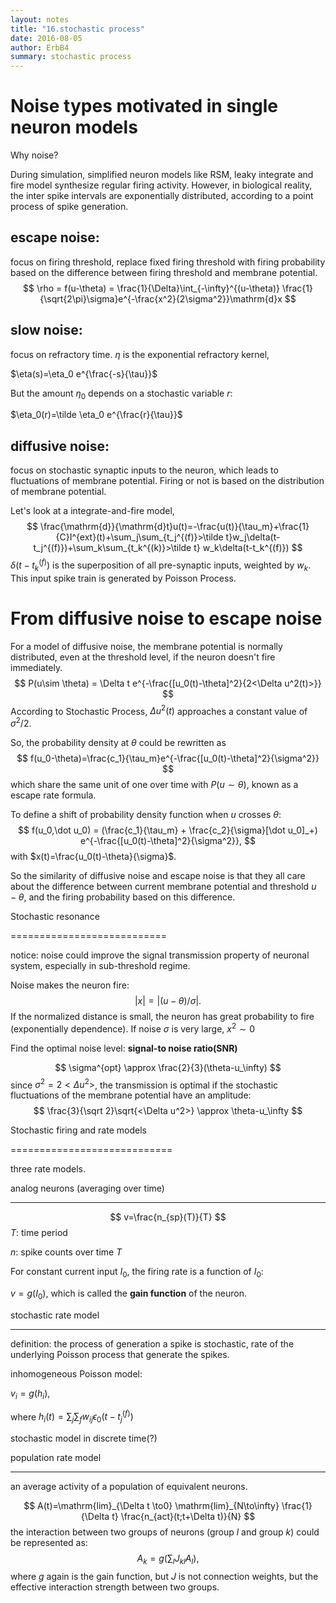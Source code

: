 ```yaml
---
layout: notes
title: "16.stochastic process"
date: 2016-08-05
author: ErbB4
summary: stochastic process
---
```





Noise types motivated in single neuron models
================================================

Why noise?

During simulation, simplified neuron models like RSM, leaky integrate and fire model synthesize regular firing activity. However, in biological reality, the inter spike intervals are exponentially distributed, according to a point process of spike generation.


escape noise:
-----------------

focus on firing threshold, replace fixed firing threshold with firing probability based on the difference between firing threshold and membrane potential.
$$
\rho = f(u-\theta)      = \frac{1}{\Delta}\int_{-\infty}^{(u-\theta)} \frac{1}{\sqrt{2\pi}\sigma}e^{-\frac{x^2}{2\sigma^2}}\mathrm{d}x
$$


slow noise:
---------------

focus on refractory time. $\eta$ is the exponential refractory kernel,

$\eta(s)=\eta_0 e^{\frac{-s}{\tau}}$

But the amount $\eta_0$ depends on a stochastic  variable $r$:

$\eta_0(r)=\tilde \eta_0 e^{\frac{r}{\tau}}$


diffusive noise:
--------------------

focus on stochastic synaptic inputs to the neuron, which leads to fluctuations of membrane potential. Firing or not is based on the distribution of membrane potential.

Let's look at a integrate-and-fire model, 
$$
\frac{\mathrm{d}}{\mathrm{d}t}u(t)=-\frac{u(t)}{\tau_m}+\frac{1}{C}I^{ext}(t)+\sum_j\sum_{t_j^{(f)}>\tilde t}w_j\delta(t-t_j^{(f)})+\sum_k\sum_{t_k^{(k)}>\tilde t} w_k\delta(t-t_k^{(f)})
$$
 $\delta(t-t_k^{(f)})$ is the superposition of all pre-synaptic inputs, weighted by $w_k$. This input spike train is generated by Poisson Process.




From diffusive noise to escape noise
=============================================

For a model of diffusive noise, the membrane potential is normally distributed, even at the threshold level, if the neuron doesn't fire immediately.
$$
P(u\sim \theta) = \Delta t e^{-\frac{[u_0(t)-\theta]^2}{2<\Delta u^2(t)>}}
$$
 According to Stochastic Process, $\Delta u^2(t)$ approaches a constant value of $\sigma^2/2$.

So, the probability density at $\theta$ could be rewritten as
$$
f(u_0-\theta)=\frac{c_1}{\tau_m}e^{-\frac{[u_0(t)-\theta]^2}{\sigma^2}}
$$
which share the same unit of one over time with $P(u\sim\theta)$, known as a escape rate formula.



To define a shift of probability density function when $u$ crosses $\theta$:
$$
f(u_0,\dot u_0) = (\frac{c_1}{\tau_m} + \frac{c_2}{\sigma}[\dot u_0]_+) e^{-\frac{[u_0(t)-\theta]^2}{\sigma^2}},
$$
with $x(t)=\frac{u_0(t)-\theta}{\sigma}$.



So the similarity of diffusive noise and escape noise is that they all care about the difference between current membrane potential and threshold $u-\theta$, and the firing probability based on this difference.



Stochastic resonance

===========================



notice: noise could improve the signal transmission property of neuronal system, especially in sub-threshold regime.



Noise makes the neuron fire:
$$
|x|=|(u-\theta)/\sigma|.
$$
If the normalized distance is small, the neuron has great probability to fire (exponentially dependence). If noise $\sigma$ is very large, $x^2 \sim 0$

Find the optimal noise level: **signal-to noise ratio(SNR)**


$$
\sigma^{opt} \approx \frac{2}{3}(\theta-u_\infty)
$$
since $\sigma^2=2<\Delta u^2>$, the transmission is optimal if the stochastic fluctuations of the membrane potential have an amplitude:
$$
\frac{3}{\sqrt 2}\sqrt{<\Delta u^2>} \approx \theta-u_\infty
$$



Stochastic firing and rate models

============================



three rate models.



analog neurons (averaging over time)

-------------------------------------------------------


$$
v=\frac{n_{sp}(T)}{T}
$$
$T$: time period

$n$: spike counts over time $T$



For constant current input $I_0$, the firing rate is a function of  $I_0$:

$v=g(I_0)$,  which is called the **gain function** of the neuron. 



stochastic rate model

----------------------------------



definition: the process of generation a spike is stochastic, rate of the underlying Poisson process that generate the spikes.



inhomogeneous Poisson model:

$v_i=g(h_i)$,

where $h_i(t)=\sum_j \sum_f w_{ij} \epsilon_0(t-t_j^{(f)})$

stochastic model in discrete time(?)



population rate model

------------------------------------



an average activity of a population of equivalent neurons.


$$
A(t)=\mathrm{lim}_{\Delta t \to0} \mathrm{lim}_{N\to\infty} \frac{1}{\Delta t} \frac{n_{act}(t;t+\Delta t)}{N}
$$
the interaction between two groups of neurons (group $l$ and group $k$) could be represented as:
$$
A_k=g(\sum_l J_{kl} A_l),
$$
where $g$ again is the gain function, but $J$ is not connection weights, but the effective interaction strength between two groups.













